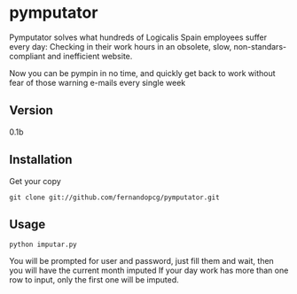 pymputator
=========

Pymputator solves what hundreds of Logicalis Spain employees suffer every day: Checking in their work hours in an obsolete, slow, non-standars-compliant and inefficient website.

Now you can be pympin in no time, and quickly get back to work without fear of those warning e-mails every single week


Version
-------

0.1b


Installation
--------------

Get your copy

```
git clone git://github.com/fernandopcg/pymputator.git
```

Usage
-----

```
python imputar.py
```

You will be prompted for user and password, just fill them and wait, then you will have the current month imputed
If your day work has more than one row to input, only the first one will be imputed.
